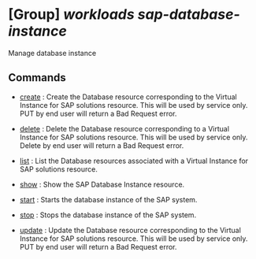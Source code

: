 # [Group] _workloads sap-database-instance_

Manage database instance

## Commands

- [create](/Commands/workloads/sap-database-instance/_create.md)
: Create the Database resource corresponding to the Virtual Instance for SAP solutions resource. This will be used by service only. PUT by end user will return a Bad Request error.

- [delete](/Commands/workloads/sap-database-instance/_delete.md)
: Delete the Database resource corresponding to a Virtual Instance for SAP solutions resource. This will be used by service only. Delete by end user will return a Bad Request error.

- [list](/Commands/workloads/sap-database-instance/_list.md)
: List the Database resources associated with a Virtual Instance for SAP solutions resource.

- [show](/Commands/workloads/sap-database-instance/_show.md)
: Show the SAP Database Instance resource.

- [start](/Commands/workloads/sap-database-instance/_start.md)
: Starts the database instance of the SAP system.

- [stop](/Commands/workloads/sap-database-instance/_stop.md)
: Stops the database instance of the SAP system.

- [update](/Commands/workloads/sap-database-instance/_update.md)
: Update the Database resource corresponding to the Virtual Instance for SAP solutions resource. This will be used by service only. PUT by end user will return a Bad Request error.
